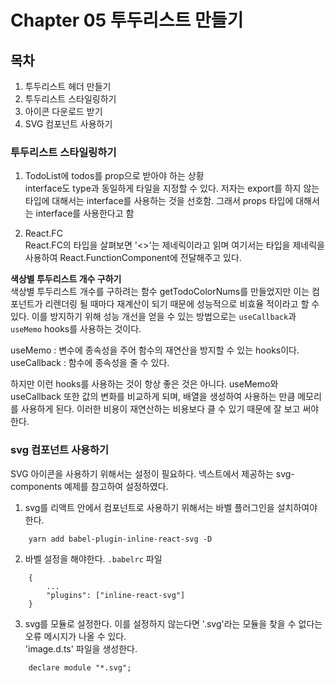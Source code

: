 # Chapter 05 투두리스트 만들기

## 목차
1. 투두리스트 헤더 만들기
2. 투두리스트 스타일링하기
3. 아이콘 다운로드 받기
4. SVG 컴포넌트 사용하기

### 투두리스트 스타일링하기
1) TodoList에 todos를 prop으로 받아야 하는 상황  
interface도 type과 동일하게 타일을 지정할 수 있다. 저자는 export를 하지 않는 타입에 대해서는 interface를 사용하는 것을 선호함. 그래서 props 타입에 대해서는 interface를 사용한다고 함

2) React.FC  
React.FC의 타입을 살펴보면 '<>'는 제네릭이라고 읽며 여기서는 타입을 제네릭을 사용하여 React.FunctionComponent에 전달해주고 있다. 

**색상별 투두리스트 개수 구하기**  
색상별 투두리스트 개수를 구하려는 함수 getTodoColorNums를 만들었지만 이는 컴포넌트가 리렌더링 될 때마다 재계산이 되기 때문에 성능적으로 비효율 적이라고 할 수 있다. 이를 방지하기 위해 성능 개선을 얻을 수 있는 방법으로는 ```useCallback```과 ```useMemo``` hooks를 사용하는 것이다.  

useMemo : 변수에 종속성을 주어 함수의 재연산을 방지할 수 있는 hooks이다.
useCallback : 함수에 종속성을 줄 수 있다.  

하지만 이런 hooks를 사용하는 것이 항상 좋은 것은 아니다. useMemo와 useCallback 또한 값의 변화를 비교하게 되며, 배열을 생성하여 사용하는 만큼 메모리를 사용하게 된다. 이러한 비용이 재연산하는 비용보다 클 수 있기 때문에 잘 보고 써야 한다.

### svg 컴포넌트 사용하기
SVG 아이콘을 사용하기 위해서는 설정이 필요하다. 넥스트에서 제공하는 svg-components 예제를 참고하여 설정하였다.  

1. svg를 리액트 안에서 컴포넌트로 사용하기 위해서는 바벨 플러그인을 설치하여야 한다.
```
    yarn add babel-plugin-inline-react-svg -D
```

2. 바벨 설정을 해야한다. ```.babelrc``` 파일
```
    {
        ...
        "plugins": ["inline-react-svg"]
    }
```

3. svg를 모듈로 설정한다.
이를 설정하지 않는다면 '.svg'라는 모듈을 찾을 수 없다는 오류 메시지가 나올 수 있다.  
'image.d.ts' 파일을 생성한다.

```
    declare module "*.svg";
```

